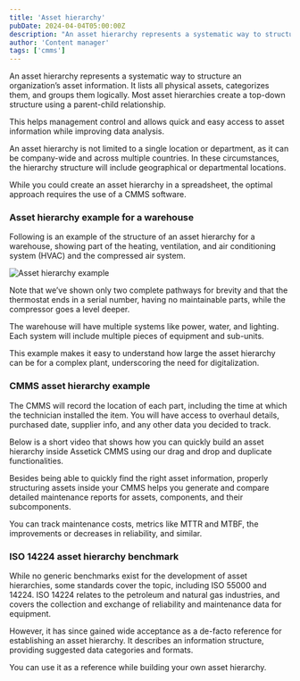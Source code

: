 ```yaml
---
title: 'Asset hierarchy'
pubDate: 2024-04-04T05:00:00Z
description: "An asset hierarchy represents a systematic way to structure an organization’s asset information. It lists all physical assets, categorizes them, and groups them logically. Most asset hierarchies create a top-down structure using a parent-child relationship."
author: 'Content manager'
tags: ['cmms']
---
```


An asset hierarchy represents a systematic way to structure an organization’s asset information. It lists all physical assets, categorizes them, and groups them logically. Most asset hierarchies create a top-down structure using a parent-child relationship.

This helps management control and allows quick and easy access to asset information while improving data analysis.

An asset hierarchy is not limited to a single location or department, as it can be company-wide and across multiple countries. In these circumstances, the hierarchy structure will include geographical or departmental locations.

While you could create an asset hierarchy in a spreadsheet, the optimal approach requires the use of a CMMS software. 

### Asset hierarchy example for a warehouse

Following is an example of the structure of an asset hierarchy for a warehouse, showing part of the heating, ventilation, and air conditioning system (HVAC) and the compressed air system.

![Asset hierarchy example](/glossary/parent-to-child-asset-hierarchy-example.jpg)

Note that we’ve shown only two complete pathways for brevity and that the thermostat ends in a serial number, having no maintainable parts, while the compressor goes a level deeper. 

The warehouse will have multiple systems like power, water, and lighting. Each system will include multiple pieces of equipment and sub-units. 

This example makes it easy to understand how large the asset hierarchy can be for a complex plant, underscoring the need for digitalization.

### CMMS asset hierarchy example

The CMMS will record the location of each part, including the time at which the technician installed the item. You will have access to overhaul details, purchased date, supplier info, and any other data you decided to track.

Below is a short video that shows how you can quickly build an asset hierarchy inside Assetick CMMS using our drag and drop and duplicate functionalities.

Besides being able to quickly find the right asset information, properly structuring assets inside your CMMS helps you generate and compare detailed maintenance reports for assets, components, and their subcomponents. 

You can track maintenance costs, metrics like MTTR and MTBF, the improvements or decreases in reliability, and similar.

### ISO 14224 asset hierarchy benchmark

While no generic benchmarks exist for the development of asset hierarchies, some standards cover the topic, including ISO 55000 and 14224. ISO 14224 relates to the petroleum and natural gas industries, and covers the collection and exchange of reliability and maintenance data for equipment. 

However, it has since gained wide acceptance as a de-facto reference for establishing an asset hierarchy. It describes an information structure, providing suggested data categories and formats.

You can use it as a reference while building your own asset hierarchy.
